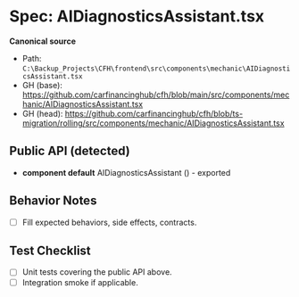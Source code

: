 ﻿# Spec: AIDiagnosticsAssistant.tsx

**Canonical source**

- Path: `C:\Backup_Projects\CFH\frontend\src\components\mechanic\AIDiagnosticsAssistant.tsx`
- GH (base): https://github.com/carfinancinghub/cfh/blob/main/src/components/mechanic/AIDiagnosticsAssistant.tsx
- GH (head): https://github.com/carfinancinghub/cfh/blob/ts-migration/rolling/src/components/mechanic/AIDiagnosticsAssistant.tsx

## Public API (detected)

- **component default** AIDiagnosticsAssistant () - exported

## Behavior Notes
- [ ] Fill expected behaviors, side effects, contracts.

## Test Checklist
- [ ] Unit tests covering the public API above.
- [ ] Integration smoke if applicable.
